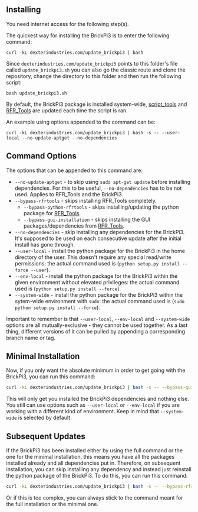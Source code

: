 ## Installing

You need internet access for the following step(s).

The quickest way for installing the BrickPi3 is to enter the following command:
```
curl -kL dexterindustries.com/update_brickpi3 | bash
```

Since `dexterindustries.com/update_brickpi3` points to this folder's file called `update_brickpi3.sh` you can also go the classic route and clone the repository, change the directory to this folder and then run the following script:
```
bash update_brickpi3.sh
```

By default, the BrickPi3 package is installed system-wide, [script_tools](https://github.com/DexterInd/script_tools) and [RFR_Tools](https://github.com/DexterInd/RFR_Tools) are updated each time the script is ran.

An example using options appended to the command can be:
```
curl -kL dexterindustries.com/update_brickpi3 | bash -s -- --user-local --no-update-aptget --no-dependencies
```

## Command Options

The options that can be appended to this command are:

* `--no-update-aptget` - to skip using `sudo apt-get update` before installing dependencies. For this to be useful, `--no-dependencies` has to be not used. Applies to RFR_Tools and the BrickPi3.
* `--bypass-rfrtools` - skips installing RFR_Tools completely.
    * `--bypass-python-rfrtools` - skips installing/updating the python package for  [RFR_Tools](https://github.com/DexterInd/RFR_Tools).
    * `--bypass-gui-installation` - skips installing the GUI packages/dependencies from [RFR_Tools](https://github.com/DexterInd/RFR_Tools).
* `--no-dependencies` - skip installing any dependencies for the BrickPi3. It's supposed to be used on each consecutive update after the initial install has gone through.
* `--user-local` - install the python package for the BrickPi3 in the home directory of the user. This doesn't require any special read/write permissions: the actual command used is (`python setup.py install --force --user`).
* `--env-local` - install the python package for the BrickPi3 within the given environment without elevated privileges: the actual command used is (`python setup.py install --force`).
* `--system-wide` - install the python package for the BrickPi3 within the sytem-wide environment with `sudo`: the actual command used is (`sudo python setup.py install --force`).

Important to remember is that `--user-local`, `--env-local` and `--system-wide` options are all mutually-exclusive - they cannot be used together.
As a last thing, different versions of it can be pulled by appending a corresponding branch name or tag.

## Minimal Installation

Now, if you only want the absolute minimum in order to get going with the BrickPi3, you can run this command:
```bash
curl -kL dexterindustries.com/update_brickpi3 | bash -s -- --bypass-gui-installation
```

This will only get you installed the BrickPi3 dependencies and nothing else. You still can use options such as `--user-local` or `--env-local` if you are working with a different kind of environment. Keep in mind that `--system-wide` is selected by default.

## Subsequent Updates

If the BrickPi3 has been installed either by using the full command or the one for the minimal installation, this means you have all the packages installed already and all dependencies put in. Therefore, on subsequent installation, you can skip installing any dependency and instead just reinstall the python package of the BrickPi3. To do this, you can run this command:
```bash
curl -kL dexterindustries.com/update_brickpi3 | bash -s -- --bypass-rfrtools --no-dependencies
```

Or if this is too complex, you can always stick to the command meant for the full installation or the minimal one.